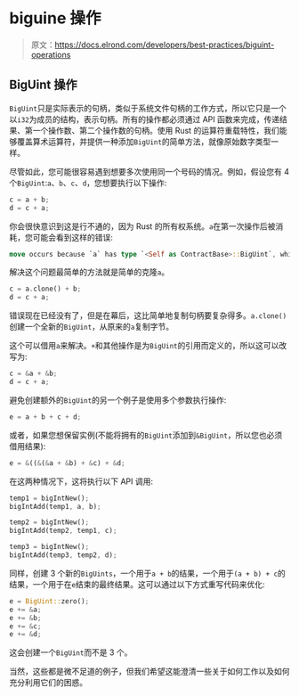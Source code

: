 # biguine 操作

> 原文：<https://docs.elrond.com/developers/best-practices/biguint-operations>

 ## BigUint 操作

`BigUint`只是实际表示的句柄，类似于系统文件句柄的工作方式，所以它只是一个以`i32`为成员的结构，表示句柄。所有的操作都必须通过 API 函数来完成，传递结果、第一个操作数、第二个操作数的句柄。使用 Rust 的运算符重载特性，我们能够覆盖算术运算符，并提供一种添加`BigUint`的简单方法，就像原始数字类型一样。

尽管如此，您可能很容易遇到想要多次使用同一个号码的情况。例如，假设您有 4 个`BigUint`:`a`、`b`、`c`、`d`，您想要执行以下操作:

```rust
c = a + b;
d = c + a; 
```

你会很快意识到这是行不通的，因为 Rust 的所有权系统。`a`在第一次操作后被消耗，您可能会看到这样的错误:

```rust
move occurs because `a` has type `<Self as ContractBase>::BigUint`, which does not implement the `Copy` trait 
```

解决这个问题最简单的方法就是简单的克隆`a`。

```rust
c = a.clone() + b;
d = c + a; 
```

错误现在已经没有了，但是在幕后，这比简单地复制句柄要复杂得多。`a.clone()`创建一个全新的`BigUint`，从原来的`a`复制字节。

这个可以借用`a`来解决。`+`和其他操作是为`BigUint`的引用而定义的，所以这可以改写为:

```rust
c = &a + &b;
d = c + a; 
```

避免创建额外的`BigUint`的另一个例子是使用多个参数执行操作:

```rust
e = a + b + c + d; 
```

或者，如果您想保留实例(不能将拥有的`BigUint`添加到`&BigUint`，所以您也必须借用结果):

```rust
e = &((&(&a + &b) + &c) + &d; 
```

在这两种情况下，这将执行以下 API 调用:

```rust
temp1 = bigIntNew();
bigIntAdd(temp1, a, b);

temp2 = bigIntNew();
bigIntAdd(temp2, temp1, c);

temp3 = bigIntNew();
bigIntAdd(temp3, temp2, d); 
```

同样，创建 3 个新的`BigUints`，一个用于`a + b`的结果，一个用于`(a + b) + c`的结果，一个用于在`e`结束的最终结果。这可以通过以下方式重写代码来优化:

```rust
e = BigUint::zero();
e += &a;
e += &b;
e += &c;
e += &d; 
```

这会创建一个`BigUint`而不是 3 个。

当然，这些都是微不足道的例子，但我们希望这能澄清一些关于如何工作以及如何充分利用它们的困惑。